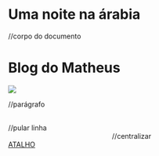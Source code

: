 # Uma noite na árabia
<html>


<body>//corpo do documento
<h1>Blog do Matheus</h1>
<img src="local da imagem">
<p>//parágrafo</p>
<br>//pular linha
<center>//centralizar</center>
<a href="atalho para pagina">ATALHO</a>
<body>







</html>
